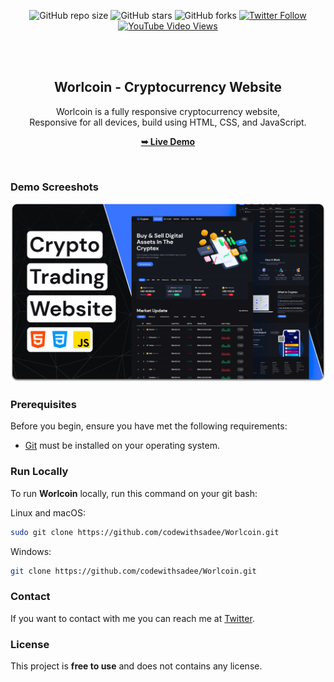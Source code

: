 <div align="center">
  
  ![GitHub repo size](https://img.shields.io/github/repo-size/codewithsadee/Worlcoin)
  ![GitHub stars](https://img.shields.io/github/stars/codewithsadee/Worlcoin?style=social)
  ![GitHub forks](https://img.shields.io/github/forks/codewithsadee/Worlcoin?style=social)
  [![Twitter Follow](https://img.shields.io/twitter/follow/codewithsadee?style=social)](https://twitter.com/intent/follow?screen_name=codewithsadee)
  [![YouTube Video Views](https://img.shields.io/youtube/views/ux3o7jDhvOc?style=social)](https://youtu.be/ux3o7jDhvOc)

  <br />
  <br />

  <h2 align="center">Worlcoin - Cryptocurrency Website</h2>

  Worlcoin is a fully responsive cryptocurrency website, <br />Responsive for all devices, build using HTML, CSS, and JavaScript.

  <a href="https://codewithsadee.github.io/Worlcoin/"><strong>➥ Live Demo</strong></a>

</div>

<br />

### Demo Screeshots

![Worlcoin Desktop Demo](./readme-images/desktop.png "Desktop Demo")

### Prerequisites

Before you begin, ensure you have met the following requirements:

* [Git](https://git-scm.com/downloads "Download Git") must be installed on your operating system.

### Run Locally

To run **Worlcoin** locally, run this command on your git bash:

Linux and macOS:

```bash
sudo git clone https://github.com/codewithsadee/Worlcoin.git
```

Windows:

```bash
git clone https://github.com/codewithsadee/Worlcoin.git
```

### Contact

If you want to contact with me you can reach me at [Twitter](https://www.twitter.com/codewithsadee).

### License

This project is **free to use** and does not contains any license.
